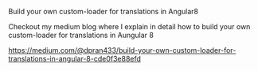 Build your own custom-loader for translations in Angular8

Checkout my medium blog where I explain in detail how to build your own custom-loader for translations in Aungular 8

https://medium.com/@dpran433/build-your-own-custom-loader-for-translations-in-angular-8-cde0f3e88efd

